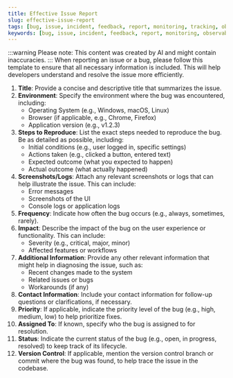```yaml
---
title: Effective Issue Report
slug: effective-issue-report
tags: [bug, issue, incident, feedback, report, monitoring, tracking, observability, helpdesk, support]
keywords: [bug, issue, incident, feedback, report, monitoring, observability]
---
```

:::warning
Please note: This content was created by AI and might contain inaccuracies.
:::
When reporting an issue or a bug, please follow this template to ensure that all necessary information is included. This will help developers understand and resolve the issue more efficiently.
1. **Title**: Provide a concise and descriptive title that summarizes the issue.
2. **Environment**: Specify the environment where the bug was encountered, including:
   - Operating System (e.g., Windows, macOS, Linux)
   - Browser (if applicable, e.g., Chrome, Firefox)
   - Application version (e.g., v1.2.3)
3. **Steps to Reproduce**: List the exact steps needed to reproduce the bug. Be as detailed as possible, including:
   - Initial conditions (e.g., user logged in, specific settings)
   - Actions taken (e.g., clicked a button, entered text)
   - Expected outcome (what you expected to happen)
   - Actual outcome (what actually happened)
4. **Screenshots/Logs**: Attach any relevant screenshots or logs that can help illustrate the issue. This can include:
   - Error messages
   - Screenshots of the UI
   - Console logs or application logs
5. **Frequency**: Indicate how often the bug occurs (e.g., always, sometimes, rarely).
6. **Impact**: Describe the impact of the bug on the user experience or functionality. This can include:
   - Severity (e.g., critical, major, minor)
   - Affected features or workflows
7. **Additional Information**: Provide any other relevant information that might help in diagnosing the issue, such as:
   - Recent changes made to the system
   - Related issues or bugs
   - Workarounds (if any)
8. **Contact Information**: Include your contact information for follow-up questions or clarifications, if necessary.
9. **Priority**: If applicable, indicate the priority level of the bug (e.g., high, medium, low) to help prioritize fixes.
10. **Assigned To**: If known, specify who the bug is assigned to for resolution.
11. **Status**: Indicate the current status of the bug (e.g., open, in progress, resolved) to keep track of its lifecycle.
12. **Version Control**: If applicable, mention the version control branch or commit where the bug was found, to help trace the issue in the codebase.